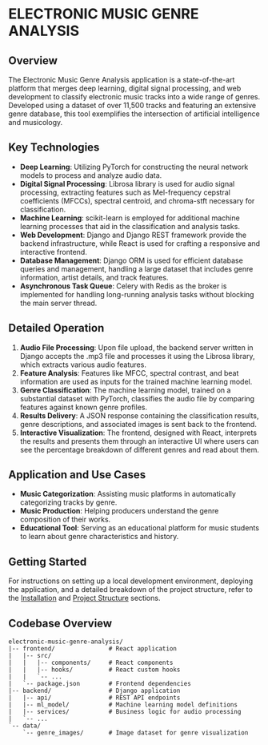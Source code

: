 # ELECTRONIC MUSIC GENRE ANALYSIS

## Overview
The Electronic Music Genre Analysis application is a state-of-the-art platform that merges deep learning, digital signal processing, and web development to classify electronic music tracks into a wide range of genres. Developed using a dataset of over 11,500 tracks and featuring an extensive genre database, this tool exemplifies the intersection of artificial intelligence and musicology.

## Key Technologies
- **Deep Learning**: Utilizing PyTorch for constructing the neural network models to process and analyze audio data.
- **Digital Signal Processing**: Librosa library is used for audio signal processing, extracting features such as Mel-frequency cepstral coefficients (MFCCs), spectral centroid, and chroma-stft necessary for classification.
- **Machine Learning**: scikit-learn is employed for additional machine learning processes that aid in the classification and analysis tasks.
- **Web Development**: Django and Django REST framework provide the backend infrastructure, while React is used for crafting a responsive and interactive frontend.
- **Database Management**: Django ORM is used for efficient database queries and management, handling a large dataset that includes genre information, artist details, and track features.
- **Asynchronous Task Queue**: Celery with Redis as the broker is implemented for handling long-running analysis tasks without blocking the main server thread.

## Detailed Operation
1. **Audio File Processing**: Upon file upload, the backend server written in Django accepts the .mp3 file and processes it using the Librosa library, which extracts various audio features.
2. **Feature Analysis**: Features like MFCC, spectral contrast, and beat information are used as inputs for the trained machine learning model.
3. **Genre Classification**: The machine learning model, trained on a substantial dataset with PyTorch, classifies the audio file by comparing features against known genre profiles.
4. **Results Delivery**: A JSON response containing the classification results, genre descriptions, and associated images is sent back to the frontend.
5. **Interactive Visualization**: The frontend, designed with React, interprets the results and presents them through an interactive UI where users can see the percentage breakdown of different genres and read about them.

## Application and Use Cases
- **Music Categorization**: Assisting music platforms in automatically categorizing tracks by genre.
- **Music Production**: Helping producers understand the genre composition of their works.
- **Educational Tool**: Serving as an educational platform for music students to learn about genre characteristics and history.

## Getting Started
For instructions on setting up a local development environment, deploying the application, and a detailed breakdown of the project structure, refer to the [Installation](#installation) and [Project Structure](#project-structure) sections.

## Codebase Overview
```plaintext
electronic-music-genre-analysis/
|-- frontend/               # React application
|   |-- src/
|   |   |-- components/     # React components
|   |   |-- hooks/          # React custom hooks
|   |   `-- ...
|   `-- package.json        # Frontend dependencies
|-- backend/                # Django application
|   |-- api/                # REST API endpoints
|   |-- ml_model/           # Machine learning model definitions
|   |-- services/           # Business logic for audio processing
|   `-- ...
`-- data/
    `-- genre_images/       # Image dataset for genre visualization
